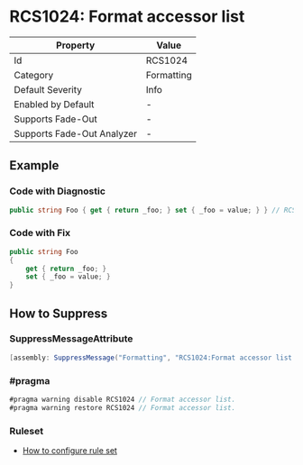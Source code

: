 # RCS1024: Format accessor list

| Property                    | Value      |
| --------------------------- | ---------- |
| Id                          | RCS1024    |
| Category                    | Formatting |
| Default Severity            | Info       |
| Enabled by Default          | \-         |
| Supports Fade\-Out          | \-         |
| Supports Fade\-Out Analyzer | \-         |

## Example

### Code with Diagnostic

```csharp
public string Foo { get { return _foo; } set { _foo = value; } } // RCS1024
```

### Code with Fix

```csharp
public string Foo
{
    get { return _foo; }
    set { _foo = value; }
}
```

## How to Suppress

### SuppressMessageAttribute

```csharp
[assembly: SuppressMessage("Formatting", "RCS1024:Format accessor list.", Justification = "<Pending>")]
```

### \#pragma

```csharp
#pragma warning disable RCS1024 // Format accessor list.
#pragma warning restore RCS1024 // Format accessor list.
```

### Ruleset

* [How to configure rule set](../HowToConfigureAnalyzers.md)
